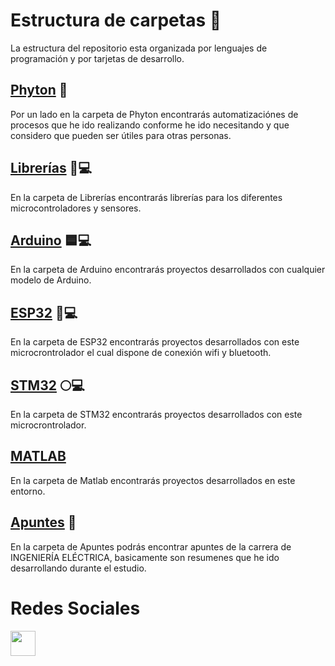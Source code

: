 # Estructura de carpetas 📁
La estructura del repositorio esta organizada por lenguajes de programación y por tarjetas de desarrollo.

## [Phyton](https://github.com/MakerGarage/Proyectos-Publicos/tree/main/Python) 🐍 

Por un lado en la carpeta de Phyton encontrarás automatizaciónes de procesos que he ido realizando conforme he ido necesitando y que considero que pueden ser útiles para otras personas.

## [Librerías](https://github.com/MakerGarage/Proyectos-Publicos/tree/main/Librerias) 📖💻
En la carpeta de Librerías encontrarás librerías para los diferentes microcontroladores y sensores.

## [Arduino](https://github.com/MakerGarage/Proyectos-Publicos/tree/main/Arduino) 🟦💻
En la carpeta de Arduino encontrarás proyectos desarrollados con cualquier modelo de Arduino.

## [ESP32](https://github.com/MakerGarage/Proyectos-Publicos/tree/main/ESP32) 📶💻
En la carpeta de ESP32 encontrarás proyectos desarrollados con este microcrontrolador el cual dispone de conexión wifi y bluetooth.

## [STM32](https://github.com/MakerGarage/Proyectos-Publicos/tree/main/STM32) 🌕💻
En la carpeta de STM32 encontrarás proyectos desarrollados con este microcrontrolador.

## [MATLAB](https://github.com/MakerGarage/Proyectos-Publicos/tree/main/Matlab)
En la carpeta de Matlab encontrarás proyectos desarrollados en este entorno.

## [Apuntes](https://github.com/MakerGarage/Proyectos-Publicos/tree/main/Apuntes) 📝
En la carpeta de Apuntes podrás encontrar apuntes de la carrera de INGENIERÍA ELÉCTRICA, basicamente son resumenes que he ido desarrollando durante el estudio.


# Redes Sociales
<a href="https://www.instagram.com/makergaragediy/">
  <img width="40" border="0" align="center"  src="https://upload.wikimedia.org/wikipedia/commons/thumb/5/58/Instagram-Icon.png/1025px-Instagram-Icon.png"/>
</a>



